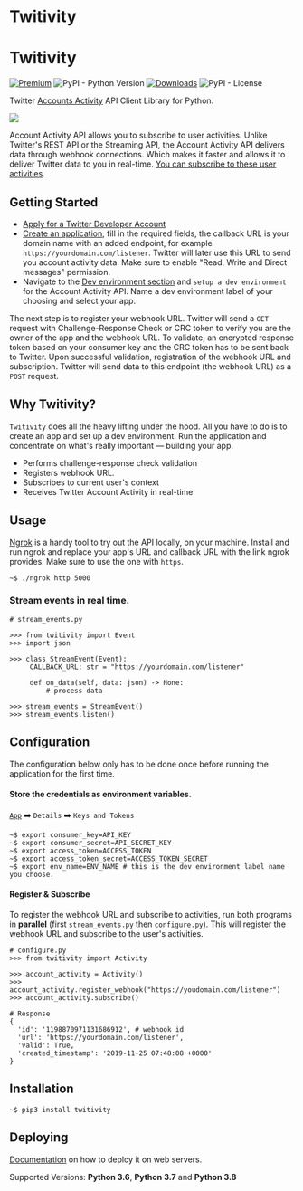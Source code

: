 # Twitivity

# Twitivity 
[![Premium](https://img.shields.io/endpoint?url=https%3A%2F%2Ftwbadges.glitch.me%2Fbadges%2Fpremium)](https://developer.twitter.com/)
![PyPI - Python Version](https://img.shields.io/pypi/pyversions/imgur-scraper) [![Downloads](https://pepy.tech/badge/twitivity)](https://pepy.tech/project/twitivity) ![PyPI - License](https://img.shields.io/pypi/l/twitivity)

Twitter [Accounts Activity](https://developer.twitter.com/en/docs/accounts-and-users/subscribe-account-activity/overview) API Client Library for Python. 

![](assets/demo.gif)

Account Activity API allows you to subscribe to user activities. Unlike Twitter's REST API or the Streaming API, the Account Activity API delivers data through webhook connections. Which makes it faster and allows it to deliver Twitter data to you in real-time. [You can subscribe to these user activities](https://developer.twitter.com/en/docs/accounts-and-users/subscribe-account-activity/overview).

## Getting Started

* [Apply for a Twitter Developer Account](https://developer.twitter.com/en/account/get-started)
* [Create an application](https://developer.twitter.com/en/apps), fill in the required fields, the callback URL is your domain name with an added endpoint, for example `https://yourdomain.com/listener`. Twitter will later use this URL to send you account activity data. Make sure to enable "Read, Write and Direct messages" permission.
* Navigate to the [Dev environment section](https://developer.twitter.com/en/account/environments) and `setup a dev environment` for the Account Activity API. Name a dev environment label of your choosing and select your app.

The next step is to register your webhook URL. Twitter will send a `GET` request with Challenge-Response Check or CRC token to verify you are the owner of the app and the webhook URL. To validate, an encrypted response token based on your consumer key and the CRC token has to be sent back to Twitter. Upon successful validation, registration of the webhook URL and subscription. Twitter will send data to this endpoint (the webhook URL) as a `POST` request.

## Why Twitivity?

`Twitivity` does all the heavy lifting under the hood. All you have to do is to create an app and set up a dev environment. Run the application and concentrate on what's really important — building your app.  

* Performs challenge-response check validation
* Registers webhook URL.
* Subscribes to current user's context
* Receives Twitter Account Activity in real-time

## Usage

[Ngrok](https://ngrok.com/) is a handy tool to try out the API locally, on your machine. Install and run ngrok and replace your app's URL and callback URL with the link ngrok provides. Make sure to use the one with `https`.

```terminal
~$ ./ngrok http 5000
```
### Stream events in real time.

```python3
# stream_events.py

>>> from twitivity import Event
>>> import json

>>> class StreamEvent(Event):
     CALLBACK_URL: str = "https://yourdomain.com/listener"

     def on_data(self, data: json) -> None:
         # process data

>>> stream_events = StreamEvent()
>>> stream_events.listen()
```

## Configuration

The configuration below only has to be done once before running the application for the first time.


#### Store the credentials as environment variables.

[`App`](https://developer.twitter.com/en/apps) :arrow_right: `Details` :arrow_right: `Keys and Tokens`

```
~$ export consumer_key=API_KEY
~$ export consumer_secret=API_SECRET_KEY
~$ export access_token=ACCESS_TOKEN
~$ export access_token_secret=ACCESS_TOKEN_SECRET
~$ export env_name=ENV_NAME # this is the dev environment label name you choose.
```

#### Register & Subscribe

To register the webhook URL and subscribe to activities, run both programs in **parallel** 
(first `stream_events.py` then `configure.py`). This will register the webhook URL and subscribe to the user's activities.

```python3
# configure.py
>>> from twitivity import Activity

>>> account_activity = Activity()
>>> account_activity.register_webhook("https://youdomain.com/listener")
>>> account_activity.subscribe()

# Response
{
  'id': '1198870971131686912', # webhook id
  'url': 'https://yourdomain.com/listener',
  'valid': True,
  'created_timestamp': '2019-11-25 07:48:08 +0000'
}
```

## Installation

```
~$ pip3 install twitivity
```

## Deploying

[Documentation](https://saadmanrafat.github.io/twitivity) on how to deploy it on web servers.


Supported Versions: **Python 3.6**, **Python 3.7** and **Python 3.8**

